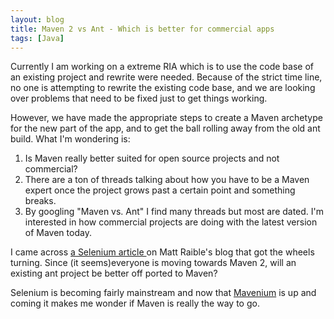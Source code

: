 ```yaml
---
layout: blog
title: Maven 2 vs Ant - Which is better for commercial apps
tags: [Java]
---
```



<p>Currently I am working on a extreme RIA which is to use the code base of an existing project and rewrite were needed. Because of the strict time line, no one is attempting to rewrite the existing code base, and we are looking over problems that need to be fixed just to get things working.
</p>
<p>However, we have made the appropriate steps to create a Maven archetype for the new part of the app, and to get the ball rolling away from the old ant build. What I'm wondering is:</p>
<ol>
<li>Is Maven really better suited for open source projects and not commercial?</li>
<li>There are a ton of threads talking about how you have to be a Maven expert once the project grows past a certain point and something breaks.</li>
<li>By googling "Maven vs. Ant" I find many threads but most are dated. I'm interested in how commercial projects are doing with the latest version of Maven today.</li>
</ol>
<p> I came across <a href="http://raibledesigns.com/page/rd?entry=selenium_plugin_for_maven">a Selenium article </a>on Matt Raible's blog that got the wheels turning. Since (it seems)everyone is moving towards Maven 2, will an existing ant project be better off ported to Maven?</p>
<p>Selenium is becoming fairly mainstream and now that <a href="http://mavenium.sourceforge.net/usage.html">Mavenium</a> is up and coming it makes me wonder if Maven is really the way to go.</p>


